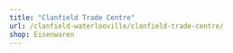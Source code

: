 ```yaml
---
title: "Clanfield Trade Centre"
url: /clanfield-waterlooville/clanfield-trade-centre/
shop: Eisenwaren
---
```

